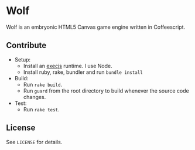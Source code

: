 # Wolf

Wolf is an embryonic HTML5 Canvas game engine written in Coffeescript.

## Contribute

- Setup:
    - Install an [execjs](https://github.com/sstephenson/execjs) runtime. I use Node.
    - Install ruby, rake, bundler and run `bundle install`
- Build:
    - Run `rake build`.
    - Run `guard` from the root directory to build whenever the source code
      changes.
- Test:
    - Run `rake test`.

## License

See `LICENSE` for details.
